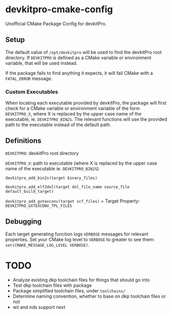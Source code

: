 # devkitpro-cmake-config
Unofficial CMake Package Config for devkitPro.

## Setup
The default value of `/opt/devkitpro` will be used to find the devkitPro root directory.
If `DEVKITPRO` is defined as a CMake variable or environment variable, that will be used instead.

If the package fails to find anything it expects, it will fail CMake with a `FATAL_ERROR` message.

### Custom Executables
When locating each executable provided by devkitPro, the package will first check for a CMake variable or environment 
variable of the form `DEVKITPRO_X`, where X is replaced by the upper case name of the executable, ie. `DEVKITPRO_BIN2S`. 
The relevant functions will use the provided path to the executable instead of the default path.

## Definitions
`DEVKITPRO`: devkitPro root directory

`DEVKITPRO_X`: path to executable (where X is replaced by the upper case name of the executable ie. `DEVKITPRO_BIN2S`)

`devkitpro_add_bin2s(target binary_files)`

`devkitpro_add_elf2dol(target dol_file_name source_file default_build_target)`

`devkitpro_add_gxtexconv(target scf_files)` + Target Property: `DEVKITPRO_GXTEXCONV_TPL_FILES`

## Debugging

Each target generating function logs `VERBOSE` messages for relevant properties. Set your CMake log level to `VERBOSE` to greater
to see them: `set(CMAKE_MESSAGE_LOG_LEVEL VERBOSE)`.

# TODO
- Analyze existing dkp toolchain files for things that should go into
- Test dkp toolchain files with package
- Package simplified toolchain files, under `toolchains/`
- Determine naming convention, whether to base on dkp toolchain files or not
- wii and nds support next

